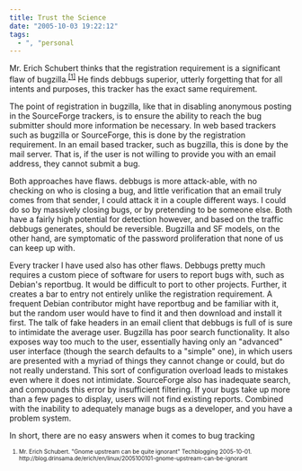 ```yaml
---
title: Trust the Science
date: "2005-10-03 19:22:12"
tags:
  - ", "personal
---
```

<p>Mr. Erich Schubert thinks that the registration requirement is a significant flaw of bugzilla.<sup><a href="http://blog.drinsama.de/erich/en/linux/2005100101-gnome-upstream-can-be-ignorant">[1]</a></sup> He finds debbugs superior, utterly forgetting that for all intents and purposes, this tracker has the exact same requirement.</p>  <p>The point of registration in bugzilla, like that in disabling anonymous posting in the SourceForge trackers, is to ensure the ability to reach the bug submitter should more information be necessary.  In web based trackers such as bugzilla or SourceForge, this is done by the registration requirement.  In an email based tracker, such as bugzilla, this is done by the mail server.  That is, if the user is not willing to provide you with an email address, they cannot submit a bug.</p>  <p>Both approaches have flaws.  debbugs is more attack-able, with no checking on who is closing a bug, and little verification that an email truly comes from that sender, I could attack it in a couple different ways.  I could do so by massively closing bugs, or by pretending to be someone else.  Both have a fairly high potential for detection however, and based on the traffic debbugs generates, should be reversible.  Bugzilla and SF models, on the other hand, are symptomatic of the password proliferation that none of us can keep up with.</p>  <p>Every tracker I have used also has other flaws.  Debbugs pretty much requires a custom piece of software for users to report bugs with, such as Debian's reportbug.  It would be difficult to port to other projects.  Further, it creates a bar to entry not entirely unlike the registration requirement.  A frequent Debian contributor might have reportbug and be familiar with it, but the random user would have to find it and then download and install it first. The talk of fake headers in an email client that debbugs is full of is sure to intimidate the average user.  Bugzilla has poor search functionality.  It also exposes way too much to the user, essentially having only an "advanced" user interface (though the search defaults to a "simple" one), in which users are presented with a myriad of things they cannot change or could, but do not really understand. This sort of configuration overload leads to mistakes even where it does not intimidate.  SourceForge also has inadequate search, and compounds this error by insufficient filtering.  If your bugs take up more than a few pages to display, users will not find existing reports.  Combined with the inability to adequately manage bugs as a developer, and you have a problem system.</p>  <p>In short, there are no easy answers when it comes to bug tracking</p>  <font size="-2"> <ol> <li>Mr. Erich Schubert. "Gnome upstream can be quite ignorant" Techblogging 2005-10-01. http://blog.drinsama.de/erich/en/linux/2005100101-gnome-upstream-can-be-ignorant</li> </ol> </font>

